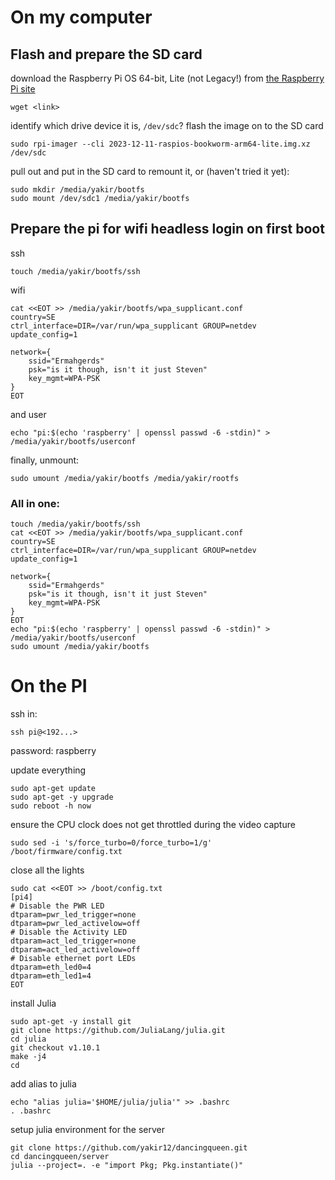 # On my computer
## Flash and prepare the SD card
download the Raspberry Pi OS 64-bit, Lite (not Legacy!) from [the Raspberry Pi site](https://www.raspberrypi.com/software/operating-systems/)
```
wget <link>
```
identify which drive device it is, `/dev/sdc`?
flash the image on to the SD card
```
sudo rpi-imager --cli 2023-12-11-raspios-bookworm-arm64-lite.img.xz /dev/sdc
```
pull out and put in the SD card to remount it, or (haven't tried it yet):
```
sudo mkdir /media/yakir/bootfs
sudo mount /dev/sdc1 /media/yakir/bootfs 
```
## Prepare the pi for wifi headless login on first boot
ssh
```
touch /media/yakir/bootfs/ssh
```
wifi
```
cat <<EOT >> /media/yakir/bootfs/wpa_supplicant.conf
country=SE
ctrl_interface=DIR=/var/run/wpa_supplicant GROUP=netdev
update_config=1

network={
    ssid="Ermahgerds"
    psk="is it though, isn't it just Steven"
    key_mgmt=WPA-PSK
}
EOT
```
and user
```
echo "pi:$(echo 'raspberry' | openssl passwd -6 -stdin)" > /media/yakir/bootfs/userconf
```
finally, unmount:
```
sudo umount /media/yakir/bootfs /media/yakir/rootfs
```
### All in one:
```
touch /media/yakir/bootfs/ssh
cat <<EOT >> /media/yakir/bootfs/wpa_supplicant.conf
country=SE
ctrl_interface=DIR=/var/run/wpa_supplicant GROUP=netdev
update_config=1

network={
    ssid="Ermahgerds"
    psk="is it though, isn't it just Steven"
    key_mgmt=WPA-PSK
}
EOT
echo "pi:$(echo 'raspberry' | openssl passwd -6 -stdin)" > /media/yakir/bootfs/userconf
sudo umount /media/yakir/bootfs
```
# On the PI
ssh in:
```
ssh pi@<192...>
```
password: raspberry

update everything
```
sudo apt-get update
sudo apt-get -y upgrade
sudo reboot -h now
```
ensure the CPU clock does not get throttled during the video capture
```
sudo sed -i 's/force_turbo=0/force_turbo=1/g' /boot/firmware/config.txt
```

close all the lights
```
sudo cat <<EOT >> /boot/config.txt
[pi4]
# Disable the PWR LED
dtparam=pwr_led_trigger=none
dtparam=pwr_led_activelow=off
# Disable the Activity LED
dtparam=act_led_trigger=none
dtparam=act_led_activelow=off
# Disable ethernet port LEDs
dtparam=eth_led0=4
dtparam=eth_led1=4
EOT
```

install Julia
```
sudo apt-get -y install git
git clone https://github.com/JuliaLang/julia.git
cd julia
git checkout v1.10.1
make -j4
cd
```

add alias to julia
```
echo "alias julia='$HOME/julia/julia'" >> .bashrc
. .bashrc
```

setup julia environment for the server
```
git clone https://github.com/yakir12/dancingqueen.git
cd dancingqueen/server
julia --project=. -e "import Pkg; Pkg.instantiate()"
```

